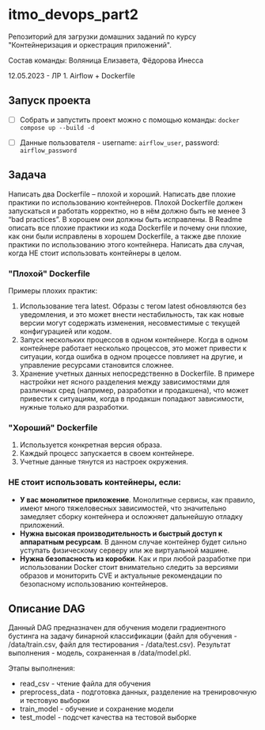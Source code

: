 # itmo_devops_part2
Репозиторий для загрузки домашних заданий по курсу "Контейнеризация и оркестрация приложений". 

Состав команды: Воляница Елизавета, Фёдорова Инесса

12.05.2023 - ЛР 1. Airflow + Dockerfile


## Запуск проекта

- [ ] Собрать и запустить проект можно с помощью команды: `docker compose up --build -d`
- [ ] Данные пользователя - username: `airflow_user`, password: `airflow_password`


## Задача
Написать два Dockerfile – плохой и хороший. Написать две плохие практики по использованию контейнеров. Плохой Dockerfile должен запускаться и работать корректно, но в нём должно быть не менее 3 “bad practices”. В хорошем они должны быть исправлены. В Readme описать все плохие практики из кода Dockerfile и почему они плохие, как они были исправлены в хорошем Dockerfile, а также две плохие практики по использованию этого контейнера. Написать два случая, когда НЕ стоит использовать контейнеры в целом.

### "Плохой" Dockerfile

Примеры плохих практик:

1. Использование тега latest. Образы с тегом latest обновляются без уведомления, и это может внести нестабильность, так как новые версии могут содержать изменения, несовместимые с текущей конфигурацией или кодом. 
2. Запуск нескольких процессов в одном контейнере. Когда в одном контейнере работает несколько процессов, это может привести к ситуации, когда ошибка в одном процессе повлияет на другие, и управление ресурсами становится сложнее.
3. Хранение учетных данных непосредственно в Dockerfile. В примере настройки нет ясного разделения между зависимостями для различных сред (например, разработки и продакшена), что может привести к ситуациям, когда в продакшн попадают зависимости, нужные только для разработки.

### "Хороший" Dockerfile

1. Используется конкретная версия образа.
2. Каждый процесс запускается в своем контейнере.
3. Учетные данные тянутся из настроек окружения.

### НЕ стоит использовать контейнеры, если:

- **У вас монолитное приложение**. Монолитные сервисы, как правило, имеют много тяжеловесных зависимостей, что значительно замедляет сборку контейнера и осложняет дальнейшую отладку приложений.
- **Нужна высокая производительность и быстрый доступ к аппаратным ресурсам**. В данном случае контейнер будет сильно уступать физическому серверу или же виртуальной машине.
- **Нужна безопасность из коробки**. Как и при любой разработке при использовании Docker стоит внимательно следить за версиями образов и мониторить CVE и актуальные рекомендации по безопасному использованию контейнеров.


## Описание DAG

Данный DAG предназначен для обучения модели градиентного бустинга на задачу бинарной классификации (файл для обучения - /data/train.csv, файл для тестирования - /data/test.csv). Результат выполнения - модель, сохраненная в /data/model.pkl.

Этапы выполнения:
- read_csv - чтение файла для обучения
- preprocess_data - подготовка данных, разделение на тренировочную и тестовую выборки
- train_model - обучение и сохранение модели
- test_model - подсчет качества на тестовой выборке 



